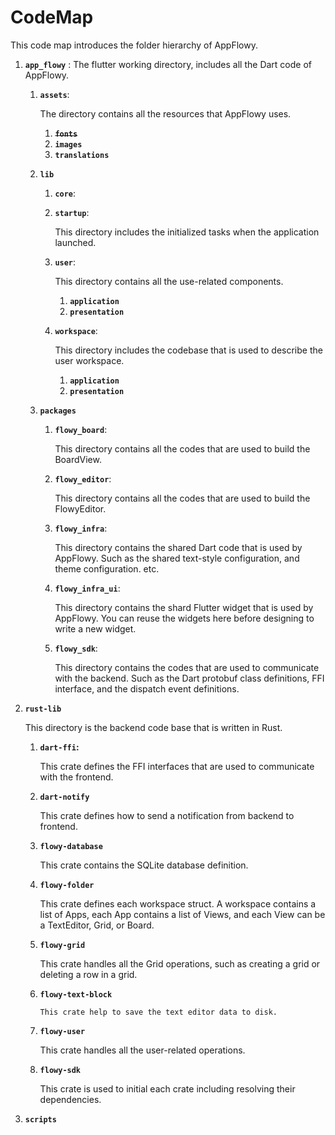 # CodeMap

This code map introduces the folder hierarchy of AppFlowy.

1.  **`app_flowy`** : The flutter working directory, includes all the Dart code of AppFlowy.

    1.  **`assets`**:&#x20;

        The directory contains all the resources that AppFlowy uses.

        1. ~~**`fonts`**~~
        2. **`images`**
        3. **`translations`**
    2. **`lib`**
       1. **`core`**:&#x20;
       2.  **`startup`**:&#x20;

           This directory includes the initialized tasks when the application launched.
       3.  **`user`**:

           &#x20;This directory contains all the use-related components.

           1. **`application`**
           2. **`presentation`**
       4.  **`workspace`**:&#x20;

           This directory includes the codebase that is used to describe the user workspace.&#x20;

           1. **`application`**
           2. **`presentation`**
    3. **`packages`**
       1.  **`flowy_board`**:&#x20;

           This directory contains all the codes that are used to build the BoardView.
       2.  **`flowy_editor`**:

           &#x20;This directory contains all the codes that are used to build the FlowyEditor.
       3.  **`flowy_infra`**:&#x20;

           This directory contains the shared Dart code that is used by AppFlowy. Such as the shared text-style configuration, and theme configuration. etc.
       4.  **`flowy_infra_ui`**:&#x20;

           This directory contains the shard Flutter widget that is used by AppFlowy. You can reuse the widgets here before designing to write a new widget.
       5.  **`flowy_sdk`**:&#x20;

           This directory contains the codes that are used to communicate with the backend. Such as the Dart protobuf class definitions, FFI interface, and the dispatch event definitions.


2.  **`rust-lib`**

    This directory is the backend code base that is written in Rust.

    1.  **`dart-ffi`:**&#x20;

        This crate defines the FFI interfaces that are used to communicate with the frontend.&#x20;
    2.  **`dart-notify`**

        This crate defines how to send a notification from backend to frontend.
    3.  **`flowy-database`**

        This crate contains the SQLite database definition.
    4.  **`flowy-folder`**

        This crate defines each workspace struct. A workspace contains a list of Apps, each App contains a list of Views, and each View can be a TextEditor, Grid, or Board.&#x20;
    5.  **`flowy-grid`**

        This crate handles all the Grid operations, such as creating a grid or deleting a row in a grid.
    6.  **`flowy-text-block`**

        `This crate help to save the text editor data to disk.`
    7.  **`flowy-user`**

        This crate handles all the user-related operations.
    8.  **`flowy-sdk`**

        This crate is used to initial each crate including resolving their dependencies.&#x20;
3. **`scripts`**









